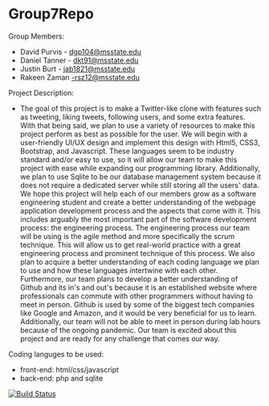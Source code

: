 # Group7Repo

Group Members: 
* David Purvis - dgp104@msstate.edu
* Daniel Tanner - dkt91@msstate.edu
* Justin Burt   - jab1821@msstate.edu
* Rakeen Zaman  -rsz12@msstate.edu

Project Description:
* The goal of this project is to make a Twitter-like clone with features such as tweeting, liking tweets, following users, and some extra features. With that being said, we plan to use a variety of resources to make this project perform as best as possible for the user. We will begin with a user-friendly UI/UX design and implement this design with Html5, CSS3, Bootstrap, and Javascript. These languages seem to be industry standard and/or easy to use, so it will allow our team to make this project with ease while expanding our programming library. Additionally, we plan to use Sqlite to be our database management system because it does not require a dedicated server while still storing all the users' data. We hope this project will help each of our members grow as a software engineering student and create a better understanding of the webpage application development process and the aspects that come with it. This includes arguably the most important part of the software development process: the engineering process. The engineering process our team will be using is the agile method and more specifically the scrum technique. This will allow us to get real-world practice with a great engineering process and prominent technique of this process. We also plan to acquire a better understanding of each coding language we plan to use and how these languages intertwine with each other. Furthermore, our team plans to develop a better understanding of Github and its in's and out's because it is an established website where professionals can commute with other programmers without having to meet in person. Github is used by some of the biggest tech companies like Google and Amazon, and it would be very beneficial for us to learn. Additionally, our team will not be able to meet in person during lab hours because of the ongoing pandemic. Our team is excited about this project and are ready for any challenge that comes our way.

Coding languges to be used:
* front-end: html/css/javascript
* back-end: php and sqlite

[![Build Status](https://travis-ci.com/github/Intro-to-SE-Spring-21/Group7Repo.svg?branch=main)](https://travis-ci.org/intro-to-SE-Spring-21/Group7Repo)

